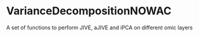 # VarianceDecompositionNOWAC

A set of functions to perform JIVE, aJIVE and iPCA on different omic layers
